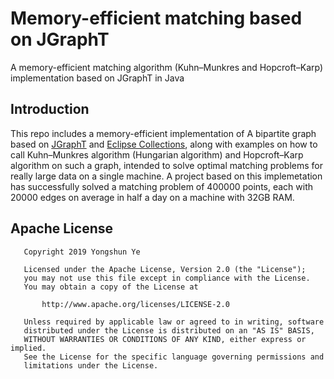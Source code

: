 # Memory-efficient matching based on JGraphT
A memory-efficient matching algorithm (Kuhn–Munkres and Hopcroft–Karp) implementation based on JGraphT in Java
## Introduction
This repo includes a memory-efficient implementation of A bipartite graph based on [JGraphT](https://jgrapht.org/) and [Eclipse Collections](https://www.eclipse.org/collections/), along with examples on how to call Kuhn–Munkres algorithm (Hungarian algorithm) and Hopcroft–Karp algorithm on such a graph, intended to solve optimal matching problems for really large data on a single machine. A project based on this implemetation has successfully solved a matching problem of 400000 points, each with 20000 edges on average in half a day on a machine with 32GB RAM.
## Apache License
```
   Copyright 2019 Yongshun Ye

   Licensed under the Apache License, Version 2.0 (the "License");
   you may not use this file except in compliance with the License.
   You may obtain a copy of the License at

       http://www.apache.org/licenses/LICENSE-2.0

   Unless required by applicable law or agreed to in writing, software
   distributed under the License is distributed on an "AS IS" BASIS,
   WITHOUT WARRANTIES OR CONDITIONS OF ANY KIND, either express or implied.
   See the License for the specific language governing permissions and
   limitations under the License.
```
